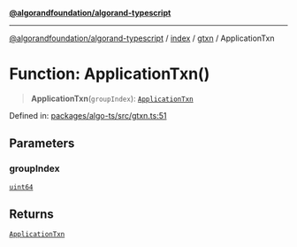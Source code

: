 [**@algorandfoundation/algorand-typescript**](../../../../README.md)

***

[@algorandfoundation/algorand-typescript](../../../../README.md) / [index](../../../README.md) / [gtxn](../README.md) / ApplicationTxn

# Function: ApplicationTxn()

> **ApplicationTxn**(`groupIndex`): [`ApplicationTxn`](../interfaces/ApplicationTxn.md)

Defined in: [packages/algo-ts/src/gtxn.ts:51](https://github.com/algorandfoundation/puya-ts/blob/main/packages/algo-ts/src/gtxn.ts#L51)

## Parameters

### groupIndex

[`uint64`](../../../type-aliases/uint64.md)

## Returns

[`ApplicationTxn`](../interfaces/ApplicationTxn.md)

